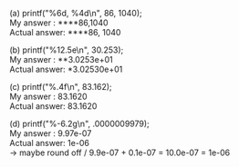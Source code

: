 (a) printf("%6d, %4d\n", 86, 1040);   
My answer	:	****86,1040   
Actual answer:	****86, 1040   

(b) printf("%12.5e\n", 30.253);   
My answer	:	**3.0253e+01   
Actual answer:	*3.02530e+01   

(c) printf("%.4f\n", 83.162);   
My answer	:	83.1620   
Actual answer:	83.1620   

(d) printf("%-6.2g\n", .0000009979);   
My answer	:	9.97e-07   
Actual answer:	1e-06   
-> maybe round off / 9.9e-07 + 0.1e-07 = 10.0e-07 = 1e-06
